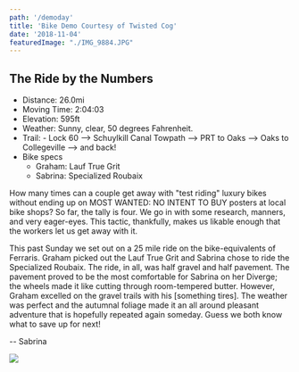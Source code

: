 ```yaml
---
path: '/demoday'
title: 'Bike Demo Courtesy of Twisted Cog'
date: '2018-11-04'
featuredImage: "./IMG_9884.JPG"
---
```


## The Ride by the Numbers

+ Distance: 26.0mi
+ Moving Time: 2:04:03
+ Elevation: 595ft
+ Weather: Sunny, clear, 50 degrees Fahrenheit.
+ Trail:  - Lock 60 --> Schuylkill Canal Towpath --> PRT to Oaks --> Oaks to Collegeville --> and back!
+ Bike specs
    - Graham: Lauf True Grit
    - Sabrina: Specialized Roubaix

How many times can a couple get away with "test riding" luxury bikes without ending up on MOST WANTED: NO INTENT TO BUY posters at local bike shops? So far, the tally is four. We go in with some research, manners, and very eager-eyes. This tactic, thankfully, makes us likable enough that the workers let us get away with it.

This past Sunday we set out on a 25 mile ride on the bike-equivalents of Ferraris. Graham picked out the Lauf True Grit and Sabrina chose to ride the Specialized Roubaix. The ride, in all, was half gravel and half pavement. The pavement proved to be the most comfortable for Sabrina on her Diverge; the wheels made it like cutting through room-tempered butter. However, Graham excelled on the gravel trails with his [something tires]. The weather was perfect and the autumnal foliage made it an all around pleasant adventure that is hopefully repeated again someday. Guess we both know what to save up for next!

-- Sabrina

![](IMG_9884.JPG)

